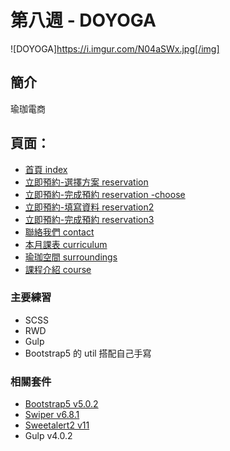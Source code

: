 # 第八週 - DOYOGA

![DOYOGA]https://i.imgur.com/N04aSWx.jpg[/img]
## 簡介
瑜珈電商
## 頁面：
- [首頁 index](https://haroldzhen.github.io/front-design-course-week8-goyoga/)
- [立即預約-選擇方案 reservation](https://haroldzhen.github.io/front-design-course-week8-goyoga/reservation.html)
- [立即預約-完成預約 reservation -choose](https://haroldzhen.github.io/front-design-course-week8-goyoga/reservation-choose.html)
- [立即預約-填寫資料 reservation2](https://haroldzhen.github.io/front-design-course-week8-goyoga/reservation2.html)
- [立即預約-完成預約 reservation3](https://haroldzhen.github.io/front-design-course-week8-goyoga/reservation3.html)
- [聯絡我們 contact](https://haroldzhen.github.io/front-design-course-week8-goyoga/contact.html)
- [本月課表 curriculum](https://haroldzhen.github.io/front-design-course-week8-goyoga/curriculum.html)
- [瑜珈空間 surroundings](https://haroldzhen.github.io/front-design-course-week8-goyoga/surroundings.html)
- [課程介紹 course](https://haroldzhen.github.io/front-design-course-week8-goyoga/course.html)


### 主要練習
+ SCSS
+ RWD
+ Gulp
+ Bootstrap5 的 util 搭配自己手寫

### 相關套件
- [Bootstrap5 v5.0.2](https://getbootstrap.com/)
- [Swiper v6.8.1](https://swiperjs.com/)
- [Sweetalert2 v11](https://sweetalert2.github.io/)
- Gulp v4.0.2
